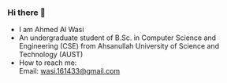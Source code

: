 ### Hi there 👋
- I am Ahmed Al Wasi
- An undergraduate student of B.Sc. in Computer Science and Engineering (CSE) from Ahsanullah University of Science and Technology (AUST)
- How to reach me:<br/>
  Email: wasi.161433@gmail.com


